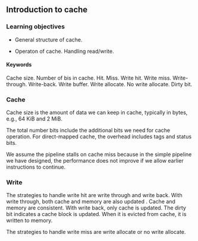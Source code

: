 ## Introduction to cache

### Learning objectives

* General structure of cache.

* Operaton of cache. Handling read/write.

#### Keywords

Cache size. Number of bis in cache. Hit. Miss. Write hit. Write miss. Write-through. Write-back.
Write buffer. Write allocate. No write allocate. Dirty bit.

### Cache

Cache size is the amount of data we can keep in cache, typically in bytes,
e.g., 64 KiB and 2 MiB.

The total number bits include the additional bits we need for cache operation.
For direct-mapped cache, the overhead includes tags and status bits.

We assume the pipeline stalls on cache miss because in the simple pipeline we
have designed, the performance does not improve if we allow earlier
instructions to continue.

### Write

The strategies to handle write hit are write through and write back.  With
write through, both cache and memory are also updated . Cache and memory are
consistent. With write back, only cache is updated. The dirty bit indicates
a cache block is updated. When it is evicted from cache, it is written to memory.

The strategies to handle write miss are write allocate or no write allocate.
